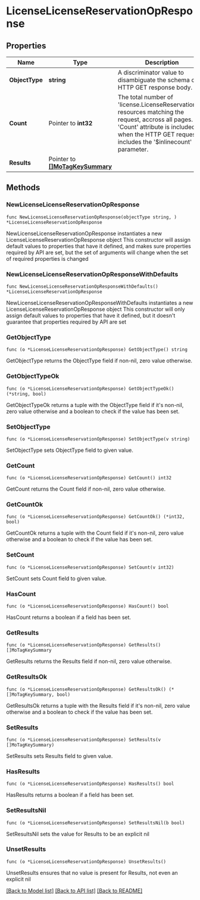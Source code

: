 # LicenseLicenseReservationOpResponse

## Properties

Name | Type | Description | Notes
------------ | ------------- | ------------- | -------------
**ObjectType** | **string** | A discriminator value to disambiguate the schema of a HTTP GET response body. | 
**Count** | Pointer to **int32** | The total number of &#39;license.LicenseReservationOp&#39; resources matching the request, accross all pages. The &#39;Count&#39; attribute is included when the HTTP GET request includes the &#39;$inlinecount&#39; parameter. | [optional] 
**Results** | Pointer to [**[]MoTagKeySummary**](mo.TagKeySummary.md) |  | [optional] 

## Methods

### NewLicenseLicenseReservationOpResponse

`func NewLicenseLicenseReservationOpResponse(objectType string, ) *LicenseLicenseReservationOpResponse`

NewLicenseLicenseReservationOpResponse instantiates a new LicenseLicenseReservationOpResponse object
This constructor will assign default values to properties that have it defined,
and makes sure properties required by API are set, but the set of arguments
will change when the set of required properties is changed

### NewLicenseLicenseReservationOpResponseWithDefaults

`func NewLicenseLicenseReservationOpResponseWithDefaults() *LicenseLicenseReservationOpResponse`

NewLicenseLicenseReservationOpResponseWithDefaults instantiates a new LicenseLicenseReservationOpResponse object
This constructor will only assign default values to properties that have it defined,
but it doesn't guarantee that properties required by API are set

### GetObjectType

`func (o *LicenseLicenseReservationOpResponse) GetObjectType() string`

GetObjectType returns the ObjectType field if non-nil, zero value otherwise.

### GetObjectTypeOk

`func (o *LicenseLicenseReservationOpResponse) GetObjectTypeOk() (*string, bool)`

GetObjectTypeOk returns a tuple with the ObjectType field if it's non-nil, zero value otherwise
and a boolean to check if the value has been set.

### SetObjectType

`func (o *LicenseLicenseReservationOpResponse) SetObjectType(v string)`

SetObjectType sets ObjectType field to given value.


### GetCount

`func (o *LicenseLicenseReservationOpResponse) GetCount() int32`

GetCount returns the Count field if non-nil, zero value otherwise.

### GetCountOk

`func (o *LicenseLicenseReservationOpResponse) GetCountOk() (*int32, bool)`

GetCountOk returns a tuple with the Count field if it's non-nil, zero value otherwise
and a boolean to check if the value has been set.

### SetCount

`func (o *LicenseLicenseReservationOpResponse) SetCount(v int32)`

SetCount sets Count field to given value.

### HasCount

`func (o *LicenseLicenseReservationOpResponse) HasCount() bool`

HasCount returns a boolean if a field has been set.

### GetResults

`func (o *LicenseLicenseReservationOpResponse) GetResults() []MoTagKeySummary`

GetResults returns the Results field if non-nil, zero value otherwise.

### GetResultsOk

`func (o *LicenseLicenseReservationOpResponse) GetResultsOk() (*[]MoTagKeySummary, bool)`

GetResultsOk returns a tuple with the Results field if it's non-nil, zero value otherwise
and a boolean to check if the value has been set.

### SetResults

`func (o *LicenseLicenseReservationOpResponse) SetResults(v []MoTagKeySummary)`

SetResults sets Results field to given value.

### HasResults

`func (o *LicenseLicenseReservationOpResponse) HasResults() bool`

HasResults returns a boolean if a field has been set.

### SetResultsNil

`func (o *LicenseLicenseReservationOpResponse) SetResultsNil(b bool)`

 SetResultsNil sets the value for Results to be an explicit nil

### UnsetResults
`func (o *LicenseLicenseReservationOpResponse) UnsetResults()`

UnsetResults ensures that no value is present for Results, not even an explicit nil

[[Back to Model list]](../README.md#documentation-for-models) [[Back to API list]](../README.md#documentation-for-api-endpoints) [[Back to README]](../README.md)


